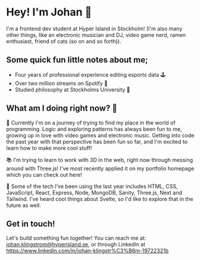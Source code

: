# Hey! I'm Johan 🌌

I'm a frontend dev student at Hyper Island in Stockholm! (I'm also many other things, like an electronic musician and DJ, video game nerd, ramen enthusiast, friend of cats (so on and so forth)). 

## Some quick fun little notes about me;
- Four years of professional experience editing esports data 🕹️
- Over two million streams on Spotify 🎵
- Studied philosophy at Stockholms University 💭

## What am I doing right now? 🤔

🚀 Currently I'm on a journey of trying to find my place in the world of programming. Logic and exploring patterns has always been fun to me, growing up in love with video games and electronic music. Getting into code the past year with that perspective has been fun so far, and I'm excited to learn how to make more cool stuff!

📚 I'm trying to learn to work with 3D in the web, right now through messing around with Three.js! I've most recently applied it on my portfolio homepage which you can check out here!

🔭 Some of the tech I've been using the last year includes HTML, CSS, JavaScript, React, Express, Node, MongoDB, Sanity, Three.js, Next and Tailwind. I've heard cool things about Svelte, so I'd like to explore that in the future as well.

## Get in touch!

Let's build something fun together! 
You can reach me at: johan.klingstrom@hyperisland.se, or through LinkedIn at https://www.linkedin.com/in/johan-klingstr%C3%B6m-19722321b
